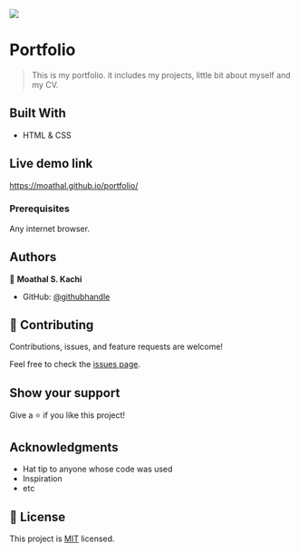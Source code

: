 ![](https://img.shields.io/badge/Microverse-blueviolet)

# Portfolio

> This is my portfolio. it includes my projects, little bit about myself and my CV.

## Built With

- HTML & CSS

## Live demo link 

https://moathal.github.io/portfolio/

### Prerequisites

 Any internet browser.


## Authors

👤 **Moathal S. Kachi**

- GitHub: [@githubhandle](https://github.com/moathal)

## 🤝 Contributing

Contributions, issues, and feature requests are welcome!

Feel free to check the [issues page](../../issues/).

## Show your support

Give a ⭐️ if you like this project!

## Acknowledgments

- Hat tip to anyone whose code was used
- Inspiration
- etc

## 📝 License

This project is [MIT](./MIT.md) licensed.
